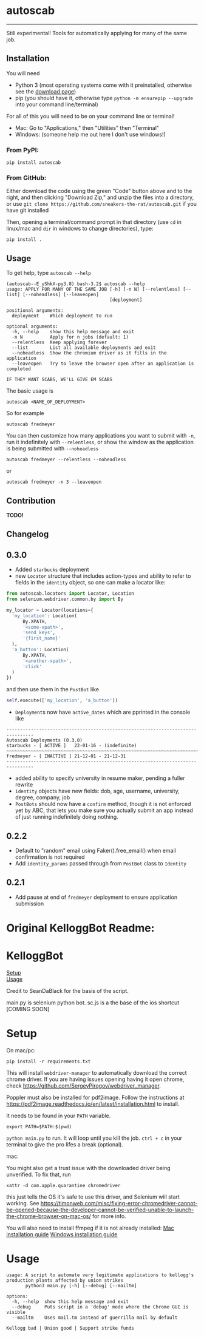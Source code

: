 # autoscab

------------

Still experimental! Tools for automatically applying for many of the same job.

## Installation

You will need 

- Python 3 (most operating systems come with it preinstalled, otherwise see the [download page](https://www.python.org/downloads/))
- pip (you should have it, otherwise type `python -m ensurepip --upgrade` into your command line/terminal)

For all of this you will need to be on your command line or terminal! 

- Mac: Go to "Applications," then "Utilities" then "Terminal"
- Windows: (someone help me out here I don't use windows!)

### From PyPI: 

```
pip install autoscab
```

### From GitHub:

Either download the code using the green "Code" button above and to the right, and then clicking "Download Zip,"
and unzip the files into a directory, or use `git clone https://github.com/sneakers-the-rat/autoscab.git` if you have git installed

Then, opening a terminal/command prompt in that directory (use `cd` in linux/mac and `dir` in windows to change directories), type:

```pip install .```

## Usage

To get help, type `autoscab --help`

```
(autoscab--E_yShkX-py3.8) bash-3.2$ autoscab --help
usage: APPLY FOR MANY OF THE SAME JOB [-h] [-n N] [--relentless] [--list] [--noheadless] [--leaveopen]
                                      [deployment]

positional arguments:
  deployment    Which deployment to run

optional arguments:
  -h, --help    show this help message and exit
  -n N          Apply for n jobs (default: 1)
  --relentless  Keep applying forever
  --list        List all available deployments and exit
  --noheadless  Show the chromium driver as it fills in the application
  --leaveopen   Try to leave the browser open after an application is completed

IF THEY WANT SCABS, WE'LL GIVE EM SCABS

```

The basic usage is 

```
autoscab <NAME_OF_DEPLOYMENT>
```

So for example

```
autoscab fredmeyer
```

You can then customize how many applications you want to submit with `-n`, run it indefinitely with `--relentless`,
or show the window as the application is being submitted with `--noheadless`

```angular2html
autoscab fredmeyer --relentless --noheadless
```

or

```
autoscab fredmeyer -n 3 --leaveopen
```

## Contribution

**TODO!**

## Changelog

## 0.3.0

- Added `starbucks` deployment
- new `Locator` structure that includes action-types and ability to refer to 
  fields in the `identity` object, so one can make a locator like:

```python
from autoscab.locators import Locator, Location
from selenium.webdriver.common.by import By

my_locator = Locator(locations={
  'my_location': Location(
      By.XPATH,
      '<some-xpath>',
      'send_keys',
      '{first_name}'
  ),
  'a_button': Location(
      By.XPATH,
      '<another-xpath>',
      'click'
  )
})
```

and then use them in the `PostBot` like
```python
self.execute(['my_location', 'a_button'])
```

- `Deployment`s now have `active_dates` which are pprinted in the console like
```
--------------------------------------------------------------------------------
Autoscab Deployments (0.3.0)
starbucks - [ ACTIVE ]   22-01-16 - (indefinite)
~~~~~~~~~~~~~~~~~~~~~~~~~~~~~~~~~~~~~~~~~~~~~~~~~~~~~~~~~~~~~~~~~~~~~~~~~~~~~~~~
fredmeyer - [ INACTIVE ] 21-12-01 - 21-12-31
--------------------------------------------------------------------------------
```

- added ability to specify university in resume maker, pending a fuller rewrite
- `identity` objects have new fields: dob, age, username, university, degree, company, job
- `PostBots` should now have a `confirm` method, though it is not enforced yet by ABC, that lets you make sure you actually submit an app instead of 
  just running indefinitely doing nothing.

## 0.2.2

- Default to "random" email using Faker().free_email() when email confirmation is not required
- Add `identity_params` passed through from `PostBot` class to `Identity` 

## 0.2.1

-  Add pause at end of `fredmeyer` deployment to ensure application submission

# Original KelloggBot Readme:

# KelloggBot
[Setup](#setup)\
[Usage](#usage)

Credit to SeanDaBlack for the basis of the script.

main.py is selenium python bot.
sc.js is a the base of the ios shortcut [COMING SOON]

# Setup

On mac/pc:

`pip install -r requirements.txt`

This will install `webdriver-manager` to automatically download the correct chrome driver. If you are having issues opening having it open chrome, check https://github.com/SergeyPirogov/webdriver_manager.

Poppler must also be installed for pdf2image. Follow the instructions at https://pdf2image.readthedocs.io/en/latest/installation.html to install.

It needs to be found in your `PATH` variable.

`export PATH=$PATH:$(pwd)`

`python main.py` to run. It will loop until you kill the job. `ctrl + c` in your terminal to give the pro lifes a break (optional).

mac:

You might also get a trust issue with the downloaded driver being unverified. To fix that, run 

`xattr -d com.apple.quarantine chromedriver`

this just tells the OS it's safe to use this driver, and Selenium will start working. See https://timonweb.com/misc/fixing-error-chromedriver-cannot-be-opened-because-the-developer-cannot-be-verified-unable-to-launch-the-chrome-browser-on-mac-os/ for more info.

You will also need to install ffmpeg if it is not already installed: [Mac installation guide](https://superuser.com/a/624562) [Windows installation guide](https://www.wikihow.com/Install-FFmpeg-on-Windows)

# Usage
```
usage: A script to automate very legitimate applications to kellogg's production plants affected by union strikes
       python3 main.py [-h] [--debug] [--mailtm]

options:
  -h, --help  show this help message and exit
  --debug     Puts script in a 'debug' mode where the Chrome GUI is visible
  --mailtm    Uses mail.tm instead of guerrilla mail by default

Kellogg bad | Union good | Support strike funds
```
